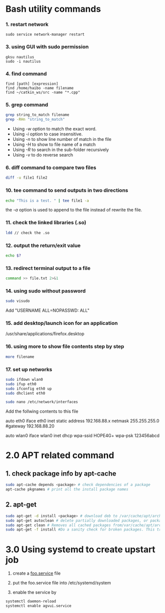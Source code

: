 Bash utility commands
=====================

### 1. restart network
  ```
sudo service network-manager restart
  ```
  
### 3. using GUI with sudo permission
  ```
gksu nautilus
sudo -i nautilus
  ```

### 4. find command
  ```  
  find [path] [expression]
  find /home/haibo -name filename
  find ~/catkin_ws/src -name "*.cpp"  
  ```

### 5. grep command 
```bash
grep string_to_match filename
grep -RHn "string_to_match"
```
  - Using *-w* option to match the exact word.
  - Using *-i* option to case insensitive. 
  - Using *-n* to show line number of match in the file
  - Using *-H* to show to file name of a match
  - Using *-R* to search in the sub-folder recursively
  - Using *-v* to do reverse search

### 6. diff command to compare two files 
  ```bash
diff -u file1 file2
  ```


### 10. tee command to send outputs in two directions
  ```bash
echo "This is a test. " | tee file1 -a
  ```
the *-a* option is used to append to the file instead of rewrite the file. <br /> 

### 11. check the linked libraries (.so)
  ```bash
  ldd // check the .so
  ```
### 12. output the return/exit value
  ```bash
  echo $?
  ```

### 13. redirect terminal output to a file
  ```bash
  command >> file.txt 2>&1
  ```
### 14. using sudo without password
  ```bash
  sudo visudo
  ```
Add "USERNAME ALL=NOPASSWD: ALL"  

### 15. add desktop/launch icon for an application
/usr/share/applications/firefox.desktop

### 16. using more to show file contents step by step
  ```bash
  more filename
  ```
### 17. set up networks
```bash
sudo ifdown wlan0
sudo ifup eth0
sudo ifconfig eth0 up
sudo dhclient eth0
```

```bash
sudo nano /etc/network/interfaces
```
Add the follwing contents to this file

auto eth0
iface eth0 inet static
address 192.168.88.x
netmask 255.255.255.0
#gateway 192.168.88.20

auto wlan0
iface wlan0 inet dhcp
wpa-ssid HOPE4G+
wpa-psk 123456abcd


# 2.0 APT related command
## 1. check package info by apt-cache
```bash
sudo apt-cache depends <package> # check dependencies of a package
apt-cache pkgnames # print all the install package names
```
## 2. apt-get 
```bash
sudo apt-get -d install <package> # download deb to /var/cache/apt/archives without installation
sudo apt-get autoclean # delete partially downloaded packages, or packages no longer installed
sudo apt-get clean # Removes all cached packages from/var/cache/apt/archives to free up disk space
sudo apt-get -f install #Do a sanity check for broken packages. This tries to fix any “unmet dependency” messages.
```
# 3.0 Using systemd to create upstart job
1. create a [foo.service](foo.service) file


2. put the foo.service file into /etc/systemd/system

3. enable the service by
```bash
systemctl daemon-reload
systemctl enable agvui.service
```
